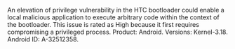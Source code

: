 An elevation of privilege vulnerability in the HTC bootloader could enable a local malicious application to execute arbitrary code within the context of the bootloader. This issue is rated as High because it first requires compromising a privileged process. Product: Android. Versions: Kernel-3.18. Android ID: A-32512358.